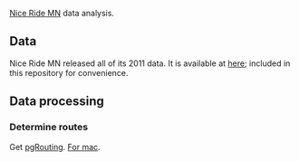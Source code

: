 [Nice Ride MN](https://www.niceridemn.org/) data analysis.

## Data

Nice Ride MN released all of its 2011 data.  It is available at
[here](http://velotraffic.com/2012/01/nice-ride-mn-data-set-made-public/); 
included in this repository for convenience.

## Data processing

### Determine routes

Get [pgRouting](http://www.pgrouting.org/).  [For mac](http://www.kyngchaos.com/software/postgres).